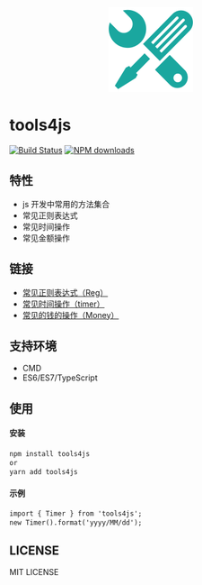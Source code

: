 <p align="center">
  <img width="150" src="icon.png">
</p>


# tools4js
[![Build Status](https://img.shields.io/travis/swdenglian/tools4js.svg?branch=master)](https://img.shields.io/travis/swdenglian/tools4js)
[![NPM downloads](http://img.shields.io/npm/dt/tools4js.svg?style=flat-square)](https://npmjs.com/package/tools4js)

## 特性
- js 开发中常用的方法集合
- 常见正则表达式
- 常见时间操作
- 常见金额操作

## 链接
- [常见正则表达式（Reg）](./src/reg/README.md)
- [常见时间操作（timer）](./src/timer/README.md)
- [常见的钱的操作（Money）](./src/money/README.md)

## 支持环境
- CMD
- ES6/ES7/TypeScript

## 使用
#### 安装
```
npm install tools4js
or
yarn add tools4js
```
#### 示例
```
import { Timer } from 'tools4js';
new Timer().format('yyyy/MM/dd');
```
## LICENSE
MIT LICENSE
